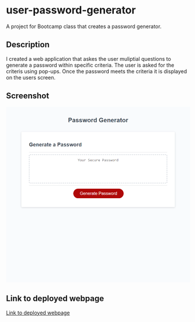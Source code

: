 # user-password-generator

A project for Bootcamp class that creates a password generator.

## Description

I created a web application that askes the user muliptial questions to generate a password within specific criteria. The user is asked for the criteris using pop-ups. Once the password meets the criteria it is displayed on the users screen.

## Screenshot

![Full screenshot](/assets/screenshot.png)

## Link to deployed webpage

[Link to deployed webpage](https://mcleodherritt.github.io/user-password-generator/)
